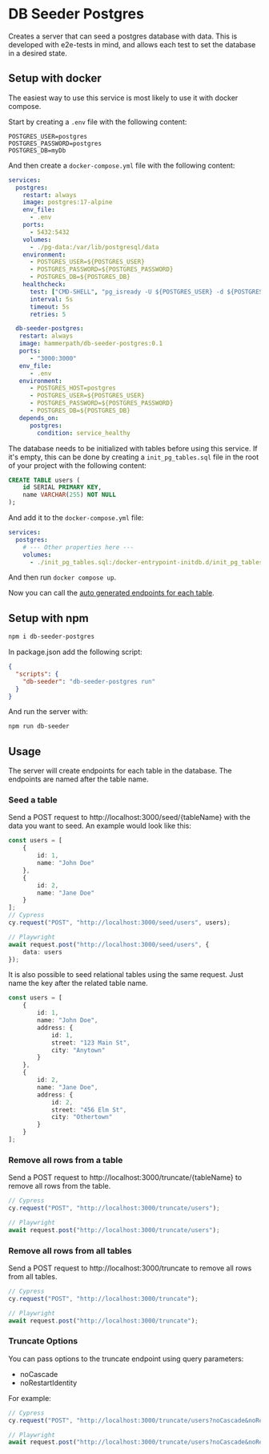 # DB Seeder Postgres

Creates a server that can seed a postgres database with data. This is developed with e2e-tests in mind, and allows each test to set the database in a desired state.

## Setup with docker

The easiest way to use this service is most likely to use it with docker compose.

Start by creating a `.env` file with the following content:

```env
POSTGRES_USER=postgres
POSTGRES_PASSWORD=postgres
POSTGRES_DB=myDb
```

And then create a `docker-compose.yml` file with the following content:

```yml
services:
  postgres:
    restart: always
    image: postgres:17-alpine
    env_file:
      - .env
    ports:
      - 5432:5432
    volumes:
      - ./pg-data:/var/lib/postgresql/data
    environment:
      - POSTGRES_USER=${POSTGRES_USER}
      - POSTGRES_PASSWORD=${POSTGRES_PASSWORD}
      - POSTGRES_DB=${POSTGRES_DB}
    healthcheck:
      test: ["CMD-SHELL", "pg_isready -U ${POSTGRES_USER} -d ${POSTGRES_DB}"]
      interval: 5s
      timeout: 5s
      retries: 5

  db-seeder-postgres:
   restart: always
   image: hammerpath/db-seeder-postgres:0.1
   ports:
      - "3000:3000"
   env_file:
      - .env
   environment:
      - POSTGRES_HOST=postgres
      - POSTGRES_USER=${POSTGRES_USER}
      - POSTGRES_PASSWORD=${POSTGRES_PASSWORD}
      - POSTGRES_DB=${POSTGRES_DB}
   depends_on:
      postgres:
        condition: service_healthy
```

The database needs to be initialized with tables before using this service. If it's empty, this can be done by creating a `init_pg_tables.sql` file in the root of your project with the following content:

```sql
CREATE TABLE users (
    id SERIAL PRIMARY KEY,
    name VARCHAR(255) NOT NULL
);
```

And add it to the `docker-compose.yml` file:

```yml
services:
  postgres:
    # --- Other properties here ---
    volumes:
      - ./init_pg_tables.sql:/docker-entrypoint-initdb.d/init_pg_tables.sql
```

And then run `docker compose up`.

Now you can call the [auto generated endpoints for each table](#usage).

## Setup with npm

```bash
npm i db-seeder-postgres
```

In package.json add the following script:

```json
{
  "scripts": {
    "db-seeder": "db-seeder-postgres run"
  }
}
```

And run the server with:

```bash
npm run db-seeder
```

## Usage

The server will create endpoints for each table in the database. The endpoints are named after the table name.

### Seed a table

Send a POST request to http://localhost:3000/seed/{tableName} with the data you want to seed. An example would look like this:

```typescript
const users = [
    {
        id: 1,
        name: "John Doe"
    },
    {
        id: 2,
        name: "Jane Doe"
    }
];
// Cypress
cy.request("POST", "http://localhost:3000/seed/users", users);

// Playwright
await request.post("http://localhost:3000/seed/users", {
    data: users
});
```

It is also possible to seed relational tables using the same request. Just name the key after the related table name.

```typescript
const users = [
    {
        id: 1,
        name: "John Doe",
        address: {
            id: 1,
            street: "123 Main St",
            city: "Anytown"
        }
    },
    {
        id: 2,
        name: "Jane Doe",
        address: {
            id: 2,
            street: "456 Elm St",
            city: "Othertown"
        }
    }
];
```

### Remove all rows from a table

Send a POST request to http://localhost:3000/truncate/{tableName} to remove all rows from the table.

```typescript
// Cypress
cy.request("POST", "http://localhost:3000/truncate/users");

// Playwright
await request.post("http://localhost:3000/truncate/users");
```

### Remove all rows from all tables

Send a POST request to http://localhost:3000/truncate to remove all rows from all tables.

```typescript
// Cypress
cy.request("POST", "http://localhost:3000/truncate");

// Playwright
await request.post("http://localhost:3000/truncate");
```

### Truncate Options

You can pass options to the truncate endpoint using query parameters:

- noCascade
- noRestartIdentity

For example:

```typescript
// Cypress
cy.request("POST", "http://localhost:3000/truncate/users?noCascade&noRestartIdentity");

// Playwright
await request.post("http://localhost:3000/truncate/users?noCascade&noRestartIdentity");
```
